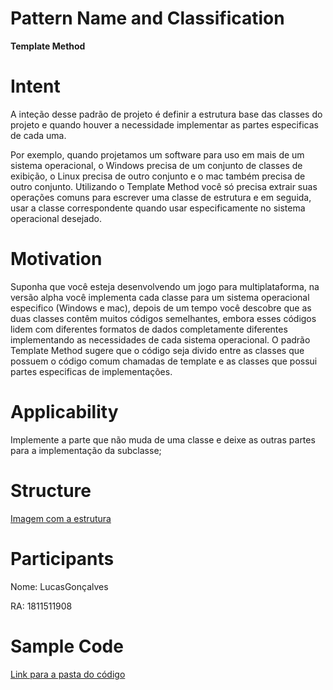 # **Pattern Name and Classification**
 **Template Method**

# **Intent**

A inteção desse padrão de projeto é definir a estrutura base das classes do projeto e quando houver a necessidade implementar as partes especificas de cada uma.

Por exemplo, quando projetamos um software para uso em mais de um sistema operacional, o Windows precisa de um conjunto de classes de exibição, o Linux precisa de outro conjunto e o mac também precisa de outro conjunto. Utilizando o Template Method você só precisa extrair suas operações comuns para escrever uma classe de estrutura e em seguida, usar a classe correspondente quando usar especificamente no sistema operacional desejado.

# **Motivation**

Suponha que você esteja desenvolvendo um jogo para multiplataforma, na versão alpha você implementa cada classe para um sistema operacional especifico (Windows e mac), depois de um tempo você descobre que as duas classes contêm muitos códigos semelhantes, embora esses códigos lidem com diferentes formatos de dados completamente diferentes implementando as necessidades de cada sistema operacional.
O padrão Template Method sugere que o código seja divido entre as classes que possuem o código comum chamadas de template e as classes que possui partes especificas de implementações.

# **Applicability**

Implemente a parte que não muda de uma classe e deixe as outras partes para a implementação da subclasse;

# **Structure**

[Imagem com a estrutura](https://github.com/LucasHOliveira/Trabalho-TemplateMethod/blob/master/ImagemEstrutura/Estrutura.png)

# **Participants**

Nome: LucasGonçalves

RA: 1811511908

# **Sample Code**

[Link para a pasta do código](https://github.com/LucasHOliveira/Trabalho-TemplateMethod/tree/master/ProjetoTM-Codigo)